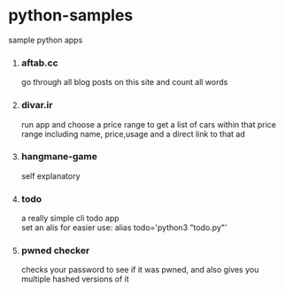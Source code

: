 # python-samples
sample python apps<br>
1. ### aftab.cc<br>
    go through all blog posts on this site and count all words<br>
2. ### divar.ir<br>
    run app and choose a price range to get a list of cars within that price range including name, price,usage and a direct link to that ad <br>
3. ### hangmane-game <br>
    self explanatory <br>
4. ### todo <br>
    a really simple cli todo app <br>
    set an alis for easier use: alias todo='python3 "todo.py"'

5. ### pwned checker <br>
    checks your password to see if it was pwned, and also gives you multiple hashed versions of it
    
